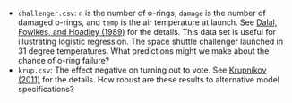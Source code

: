 * `challenger.csv`: `n` is the number of o-rings, `damage` is the number of damaged o-rings, and `temp` is the air temperature at launch. See [Dalal, Fowlkes, and Hoadley (1989)](http://psychweb.psy.umt.edu/denis/datadecision/challenger.pdf) for the details. This data set is useful for illustrating logistic regression. The space shuttle challenger launched in 31 degree temperatures. What predictions might we make about the chance of o-ring failure?
* `krup.csv`: The effect negative on turning out to vote. See [Krupnikov (2011)](http://onlinelibrary.wiley.com/doi/10.1111/j.1540-5907.2011.00522.x/abstract) for the details. How robust are these results to alternative model specifications?